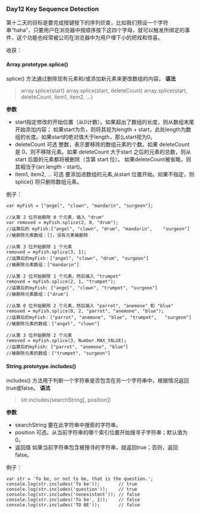 ### Day12  Key Sequence Detection
第十二天的目标是要完成按键按下的序列侦查，比如我们预设一个字符串“haha”，只要用户在浏览器中按顺序按下这四个字母，就可以触发所绑定的事件，这个功能也经常被公司在浏览器中为用户埋下小的把戏和惊喜。

收获：
#### Array.prototype.splice()
splice() 方法通过删除现有元素和/或添加新元素来更改数组的内容。
**语法**
>array.splice(start)
  array.splice(start, deleteCount) 
  array.splice(start, deleteCount, item1, item2, ...)

**参数**
- start​
指定修改的开始位置（从0计数）。如果超出了数组的长度，则从数组末尾开始添加内容；  如果start为负，则将其视为length + start，此处length为数组的长度。如果start的绝对值大于length，那么start视为0。
- deleteCount 可选
整数，表示要移除的数组元素的个数。如果 deleteCount 是 0，则不移除元素。如果 deleteCount 大于start 之后的元素的总数，则从 start 后面的元素都将被删除（含第 start 位）。
如果deleteCount被省略，则其相当于(arr.length - start)。
- item1, item2, ... 可选
要添加进数组的元素,从start 位置开始。如果不指定，则 splice() 将只删除数组元素。

例子：
 
    var myFish = ["angel", "clown", "mandarin", "surgeon"];

    //从第 2 位开始删除 0 个元素，插入 "drum"
    var removed = myFish.splice(2, 0, "drum");
    //运算后的 myFish:["angel", "clown", "drum", "mandarin",    "surgeon"]
    //被删除元素数组：[]，没有元素被删除

    //从第 3 位开始删除 1 个元素
    removed = myFish.splice(3, 1);
    //运算后的myFish：["angel", "clown", "drum", "surgeon"]
    //被删除元素数组：["mandarin"]

    //从第 2 位开始删除 1 个元素，然后插入 "trumpet"
    removed = myFish.splice(2, 1, "trumpet");
    //运算后的myFish: ["angel", "clown", "trumpet", "surgeon"]
    //被删除元素数组：["drum"]

    //从第 0 位开始删除 2 个元素，然后插入 "parrot", "anemone" 和 "blue"
    removed = myFish.splice(0, 2, "parrot", "anemone", "blue");
    //运算后的myFish：["parrot", "anemone", "blue", "trumpet",   "surgeon"]
    //被删除元素的数组：["angel", "clown"]

    //从第 3 位开始删除 2 个元素
    removed = myFish.splice(3, Number.MAX_VALUE);
    //运算后的myFish: ["parrot", "anemone", "blue"]
    //被删除元素的数组：["trumpet", "surgeon"]

#### String.prototype.includes()
includes() 方法用于判断一个字符串是否包含在另一个字符串中，根据情况返回true或false。
**语法**
> str.includes(searchString[, position])

**参数**

> 
- searchString
要在此字符串中搜索的字符串。
- position
可选。从当前字符串的哪个索引位置开始搜寻子字符串；默认值为0。
- 返回值
如果当前字符串包含被搜寻的字符串，就返回true；否则，返回false。

例子：

    var str = 'To be, or not to be, that is the question.';
    console.log(str.includes('To be'));       // true
    console.log(str.includes('question'));    // true
    console.log(str.includes('nonexistent')); // false
    console.log(str.includes('To be', 1));    // false
    console.log(str.includes('TO BE'));       // false
